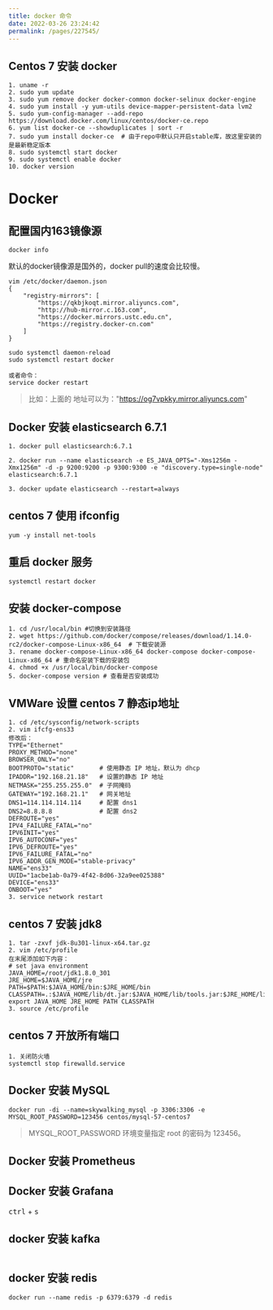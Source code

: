```yaml
---
title: docker 命令
date: 2022-03-26 23:24:42
permalink: /pages/227545/
---
```


## Centos 7 安装 docker

```
1. uname -r
2. sudo yum update
3. sudo yum remove docker docker-common docker-selinux docker-engine
4. sudo yum install -y yum-utils device-mapper-persistent-data lvm2
5. sudo yum-config-manager --add-repo https://download.docker.com/linux/centos/docker-ce.repo
6. yum list docker-ce --showduplicates | sort -r
7. sudo yum install docker-ce  # 由于repo中默认只开启stable库，故这里安装的是最新稳定版本
8. sudo systemctl start docker
9. sudo systemctl enable docker
10. docker version 
```

# Docker

## 配置国内163镜像源

``` 查看 docker 信息
docker info 
```
默认的docker镜像源是国外的，docker pull的速度会比较慢。

```
vim /etc/docker/daemon.json
{
    "registry-mirrors": [
        "https://qkbjkoqt.mirror.aliyuncs.com",
        "http://hub-mirror.c.163.com",
        "https://docker.mirrors.ustc.edu.cn",
        "https://registry.docker-cn.com"
    ]
}

sudo systemctl daemon-reload
sudo systemctl restart docker

或者命令：
service docker restart
```

> 比如：上面的 地址可以为："https://og7vpkky.mirror.aliyuncs.com"



## Docker 安装 elasticsearch 6.7.1

```
1. docker pull elasticsearch:6.7.1

2. docker run --name elasticsearch -e ES_JAVA_OPTS="-Xms1256m -Xmx1256m" -d -p 9200:9200 -p 9300:9300 -e "discovery.type=single-node" elasticsearch:6.7.1

3. docker update elasticsearch --restart=always
```



## centos 7 使用 ifconfig

```
yum -y install net-tools
```



## 重启 docker 服务

```
systemctl restart docker
```

## 安装 docker-compose
```
1. cd /usr/local/bin #切换到安装路径
2. wget https://github.com/docker/compose/releases/download/1.14.0-rc2/docker-compose-Linux-x86_64  # 下载安装源
3. rename docker-compose-Linux-x86_64 docker-compose docker-compose-Linux-x86_64 # 重命名安装下载的安装包
4. chmod +x /usr/local/bin/docker-compose
5. docker-compose version # 查看是否安装成功
```


## VMWare 设置 centos 7 静态ip地址

```
1. cd /etc/sysconfig/network-scripts
2. vim ifcfg-ens33
修改后：
TYPE="Ethernet"
PROXY_METHOD="none"
BROWSER_ONLY="no"
BOOTPROTO="static"       # 使用静态 IP 地址，默认为 dhcp
IPADDR="192.168.21.18"   # 设置的静态 IP 地址
NETMASK="255.255.255.0"  # 子网掩码
GATEWAY="192.168.21.1"   # 网关地址
DNS1=114.114.114.114     # 配置 dns1
DNS2=8.8.8.8             # 配置 dns2
DEFROUTE="yes"
IPV4_FAILURE_FATAL="no"
IPV6INIT="yes"
IPV6_AUTOCONF="yes"
IPV6_DEFROUTE="yes"
IPV6_FAILURE_FATAL="no"
IPV6_ADDR_GEN_MODE="stable-privacy"
NAME="ens33"
UUID="1acbe1ab-0a79-4f42-8d06-32a9ee025388"
DEVICE="ens33"
ONBOOT="yes"
3. service network restart 
```



## centos 7 安装 jdk8

```
1. tar -zxvf jdk-8u301-linux-x64.tar.gz
2. vim /etc/profile
在末尾添加如下内容：
# set java environment
JAVA_HOME=/root/jdk1.8.0_301
JRE_HOME=$JAVA_HOME/jre
PATH=$PATH:$JAVA_HOME/bin:$JRE_HOME/bin
CLASSPATH=.:$JAVA_HOME/lib/dt.jar:$JAVA_HOME/lib/tools.jar:$JRE_HOME/lib
export JAVA_HOME JRE_HOME PATH CLASSPATH
3. source /etc/profile
```



## centos 7 开放所有端口

```
1. 关闭防火墙
systemctl stop firewalld.service
```



## Docker 安装 MySQL

```
docker run -di --name=skywalking_mysql -p 3306:3306 -e MYSQL_ROOT_PASSWORD=123456 centos/mysql-57-centos7
```

> MYSQL_ROOT_PASSWORD 环境变量指定 root 的密码为 123456。



## Docker 安装 Prometheus



## Docker 安装 Grafana

<kbd>ctrl</kbd> + <kbd>s</kbd>



## docker 安装 kafka

```xml

```

## docker 安装 redis
```
docker run --name redis -p 6379:6379 -d redis 
```
